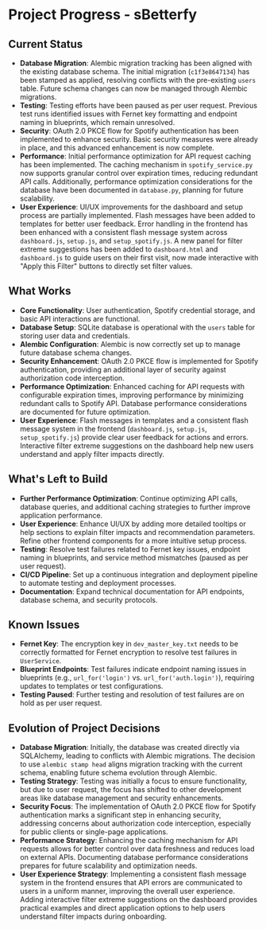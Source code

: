 # Project Progress - sBetterfy

## Current Status
- **Database Migration**: Alembic migration tracking has been aligned with the existing database schema. The initial migration (`c1f3e8647134`) has been stamped as applied, resolving conflicts with the pre-existing `users` table. Future schema changes can now be managed through Alembic migrations.
- **Testing**: Testing efforts have been paused as per user request. Previous test runs identified issues with Fernet key formatting and endpoint naming in blueprints, which remain unresolved.
- **Security**: OAuth 2.0 PKCE flow for Spotify authentication has been implemented to enhance security. Basic security measures were already in place, and this advanced enhancement is now complete.
- **Performance**: Initial performance optimization for API request caching has been implemented. The caching mechanism in `spotify_service.py` now supports granular control over expiration times, reducing redundant API calls. Additionally, performance optimization considerations for the database have been documented in `database.py`, planning for future scalability.
- **User Experience**: UI/UX improvements for the dashboard and setup process are partially implemented. Flash messages have been added to templates for better user feedback. Error handling in the frontend has been enhanced with a consistent flash message system across `dashboard.js`, `setup.js`, and `setup_spotify.js`. A new panel for filter extreme suggestions has been added to `dashboard.html` and `dashboard.js` to guide users on their first visit, now made interactive with "Apply this Filter" buttons to directly set filter values.

## What Works
- **Core Functionality**: User authentication, Spotify credential storage, and basic API interactions are functional.
- **Database Setup**: SQLite database is operational with the `users` table for storing user data and credentials.
- **Alembic Configuration**: Alembic is now correctly set up to manage future database schema changes.
- **Security Enhancement**: OAuth 2.0 PKCE flow is implemented for Spotify authentication, providing an additional layer of security against authorization code interception.
- **Performance Optimization**: Enhanced caching for API requests with configurable expiration times, improving performance by minimizing redundant calls to Spotify API. Database performance considerations are documented for future optimization.
- **User Experience**: Flash messages in templates and a consistent flash message system in the frontend (`dashboard.js`, `setup.js`, `setup_spotify.js`) provide clear user feedback for actions and errors. Interactive filter extreme suggestions on the dashboard help new users understand and apply filter impacts directly.

## What's Left to Build
- **Further Performance Optimization**: Continue optimizing API calls, database queries, and additional caching strategies to further improve application performance.
- **User Experience**: Enhance UI/UX by adding more detailed tooltips or help sections to explain filter impacts and recommendation parameters. Refine other frontend components for a more intuitive setup process.
- **Testing**: Resolve test failures related to Fernet key issues, endpoint naming in blueprints, and service method mismatches (paused as per user request).
- **CI/CD Pipeline**: Set up a continuous integration and deployment pipeline to automate testing and deployment processes.
- **Documentation**: Expand technical documentation for API endpoints, database schema, and security protocols.

## Known Issues
- **Fernet Key**: The encryption key in `dev_master_key.txt` needs to be correctly formatted for Fernet encryption to resolve test failures in `UserService`.
- **Blueprint Endpoints**: Test failures indicate endpoint naming issues in blueprints (e.g., `url_for('login')` vs. `url_for('auth.login')`), requiring updates to templates or test configurations.
- **Testing Paused**: Further testing and resolution of test failures are on hold as per user request.

## Evolution of Project Decisions
- **Database Migration**: Initially, the database was created directly via SQLAlchemy, leading to conflicts with Alembic migrations. The decision to use `alembic stamp head` aligns migration tracking with the current schema, enabling future schema evolution through Alembic.
- **Testing Strategy**: Testing was initially a focus to ensure functionality, but due to user request, the focus has shifted to other development areas like database management and security enhancements.
- **Security Focus**: The implementation of OAuth 2.0 PKCE flow for Spotify authentication marks a significant step in enhancing security, addressing concerns about authorization code interception, especially for public clients or single-page applications.
- **Performance Strategy**: Enhancing the caching mechanism for API requests allows for better control over data freshness and reduces load on external APIs. Documenting database performance considerations prepares for future scalability and optimization needs.
- **User Experience Strategy**: Implementing a consistent flash message system in the frontend ensures that API errors are communicated to users in a uniform manner, improving the overall user experience. Adding interactive filter extreme suggestions on the dashboard provides practical examples and direct application options to help users understand filter impacts during onboarding.
